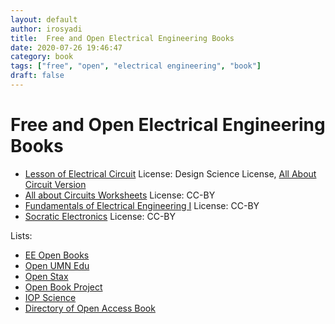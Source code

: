 ```yaml
---
layout: default
author: irosyadi
title:  Free and Open Electrical Engineering Books
date: 2020-07-26 19:46:47
category: book
tags: ["free", "open", "electrical engineering", "book"]
draft: false
---
```


# Free and Open Electrical Engineering Books

- [Lesson of Electrical Circuit](https://www.ibiblio.org/kuphaldt/electricCircuits/) License: Design Science License, [All About Circuit Version](https://www.allaboutcircuits.com/textbook/)
- [All about Circuits Worksheets](https://www.allaboutcircuits.com/worksheets/) License: CC-BY
- [Fundamentals of Electrical Engineering I](https://open.umn.edu/opentextbooks/textbooks/fundamentals-of-electrical-engineering-1) License: CC-BY
- [Socratic Electronics](https://www.ibiblio.org/kuphaldt/socratic/index.html) License: CC-BY

Lists:
- [EE Open Books](https://opentextbc.ca/oerdiscipline/chapter/electrical-engineering/)
- [Open UMN Edu](https://open.umn.edu/opentextbooks/subjects/electrical)
- [Open Stax](https://cnx.org/browse)
- [Open Book Project](https://www.openbookproject.net/books/)
- [IOP Science](https://iopscience.iop.org/bookList/10/1)
- [Directory of Open Access Book](https://www.doabooks.org/doab?uiLanguage=en)
